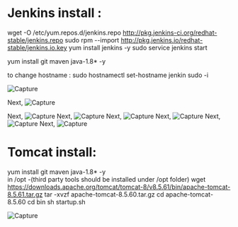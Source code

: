 Jenkins install  :
===============

wget -O /etc/yum.repos.d/jenkins.repo http://pkg.jenkins-ci.org/redhat-stable/jenkins.repo
sudo rpm --import http://pkg.jenkins.io/redhat-stable/jenkins.io.key
yum install jenkins -y
sudo service jenkins start

yum install git maven java-1.8* -y

to change hostname :
sudo hostnamectl set-hostname jenkin
sudo -i

![Capture](https://user-images.githubusercontent.com/54719289/103563586-05654e00-4ee3-11eb-8df5-8d0a4d8919e9.JPG)

Next,
![Capture](https://user-images.githubusercontent.com/54719289/103564654-ea93d900-4ee4-11eb-8e66-1ef4889b7644.JPG)

Next,
![Capture](https://user-images.githubusercontent.com/54719289/103564734-0eefb580-4ee5-11eb-8efe-e53d09e7c7ea.JPG)
Next,
![Capture](https://user-images.githubusercontent.com/54719289/103564841-3f375400-4ee5-11eb-9e4d-abf82d242ed6.JPG)
Next,
![Capture](https://user-images.githubusercontent.com/54719289/103564910-5d9d4f80-4ee5-11eb-9047-830d3c40876d.JPG)
Next,
![Capture](https://user-images.githubusercontent.com/54719289/103565003-84f41c80-4ee5-11eb-9fea-46b6083762ca.JPG)
Next,
![Capture](https://user-images.githubusercontent.com/54719289/103565063-a8b76280-4ee5-11eb-9fb2-5f1dee76dcb7.JPG)
Next,
![Capture](https://user-images.githubusercontent.com/54719289/103565155-d3092000-4ee5-11eb-9e10-3033f0f6afc1.JPG)


Tomcat install:
=============
yum install git maven java-1.8* -y  
in /opt -(third party tools should be installed under /opt folder)
wget https://downloads.apache.org/tomcat/tomcat-8/v8.5.61/bin/apache-tomcat-8.5.61.tar.gz
tar -xvzf apache-tomcat-8.5.60.tar.gz
cd apache-tomcat-8.5.60
cd bin
sh startup.sh

![Capture](https://user-images.githubusercontent.com/54719289/103564486-9983e500-4ee4-11eb-8cdd-1ede87e558cf.JPG)
